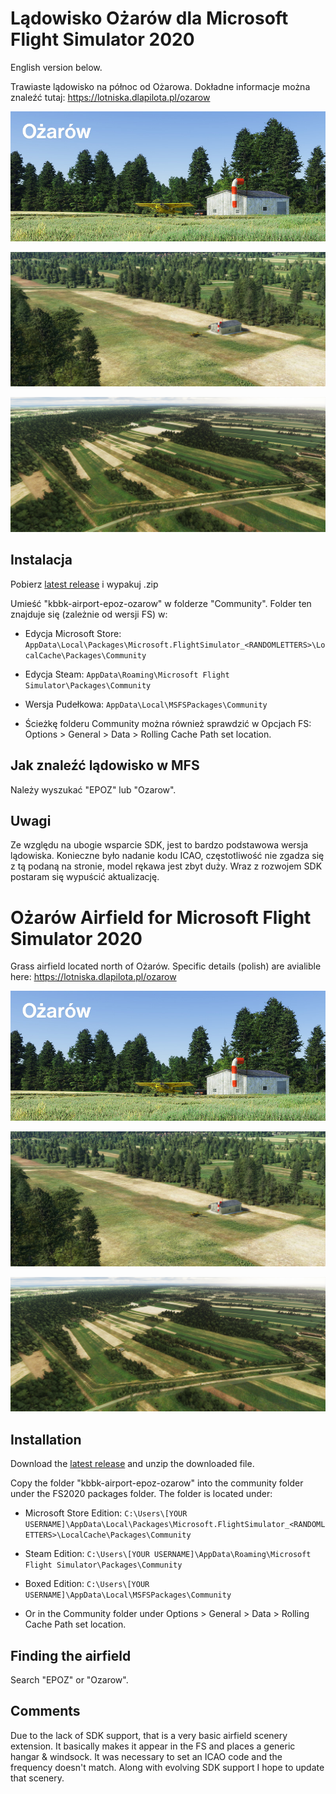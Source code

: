 # Lądowisko Ożarów dla Microsoft Flight Simulator 2020
English version below.

Trawiaste lądowisko na północ od Ożarowa.
Dokładne informacje można znaleźć tutaj: https://lotniska.dlapilota.pl/ozarow


![Ożarów Thumbnail](https://raw.githubusercontent.com/jakub-bak/MSFS2020_Ozarow_Scenery/master/screenshots/ozarow-0-thumbnail.jpg)

![Ożarów Airfield Image 2](https://raw.githubusercontent.com/jakub-bak/MSFS2020_Ozarow_Scenery/master/screenshots/ozarow-2.jpg)

![Ożarów Airfield Image 3](https://raw.githubusercontent.com/jakub-bak/MSFS2020_Ozarow_Scenery/master/screenshots/ozarow-3.jpg)

## Instalacja
Pobierz [latest release](https://github.com/jakub-bak/MSFS2020_Ozarow_Scenery/releases/latest) i wypakuj .zip

Umieść "kbbk-airport-epoz-ozarow" w folderze "Community".
Folder ten znajduje się (zależnie od wersji FS) w:

- Edycja Microsoft Store:
`AppData\Local\Packages\Microsoft.FlightSimulator_<RANDOMLETTERS>\LocalCache\Packages\Community`

- Edycja Steam:
`AppData\Roaming\Microsoft Flight Simulator\Packages\Community`

- Wersja Pudełkowa:
`AppData\Local\MSFSPackages\Community`

- Ścieżkę folderu Community można również sprawdzić w Opcjach FS: Options > General > Data > Rolling Cache Path set location.

## Jak znaleźć lądowisko w MFS
Należy wyszukać "EPOZ" lub "Ozarow".

## Uwagi
Ze względu na ubogie wsparcie SDK, jest to bardzo podstawowa wersja lądowiska.
Konieczne było nadanie kodu ICAO, częstotliwość nie zgadza się z tą podaną na stronie, model rękawa jest zbyt duży. Wraz z rozwojem SDK postaram się wypuścić aktualizację.




# Ożarów Airfield for Microsoft Flight Simulator 2020

Grass airfield located north of Ożarów.
Specific details (polish) are avialible here: https://lotniska.dlapilota.pl/ozarow


![Ożarów Thumbnail](https://raw.githubusercontent.com/jakub-bak/MSFS2020_Ozarow_Scenery/master/screenshots/ozarow-0-thumbnail.jpg)

![Ożarów Airfield Image 2](https://raw.githubusercontent.com/jakub-bak/MSFS2020_Ozarow_Scenery/master/screenshots/ozarow-2.jpg)

![Ożarów Airfield Image 3](https://raw.githubusercontent.com/jakub-bak/MSFS2020_Ozarow_Scenery/master/screenshots/ozarow-3.jpg)

## Installation
Download the [latest release](https://github.com/jakub-bak/MSFS2020_Ozarow_Scenery/releases/latest) and unzip the downloaded file.

Copy the folder "kbbk-airport-epoz-ozarow" into the community folder under the FS2020 packages folder. The folder is located under:

- Microsoft Store Edition:
`C:\Users\[YOUR USERNAME]\AppData\Local\Packages\Microsoft.FlightSimulator_<RANDOMLETTERS>\LocalCache\Packages\Community`

- Steam Edition:
`C:\Users\[YOUR USERNAME]\AppData\Roaming\Microsoft Flight Simulator\Packages\Community`

- Boxed Edition:
`C:\Users\[YOUR USERNAME]\AppData\Local\MSFSPackages\Community`

- Or in the Community folder under Options > General > Data > Rolling Cache Path set location.


## Finding the airfield
Search "EPOZ" or "Ozarow".

## Comments
Due to the lack of SDK support, that is a very basic airfield scenery extension. It basically makes it appear in the FS and places a generic hangar & windsock. It was necessary to set an ICAO code and the frequency doesn't match. Along with evolving SDK support I hope to update that scenery.
